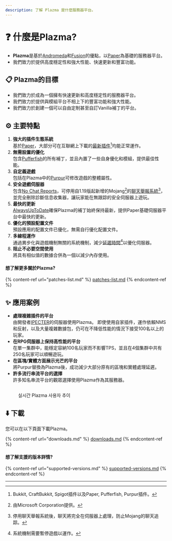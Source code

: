 ```yaml
---
description: 了解 Plazma 是什麼服務器平台。
---
```


# ❓ 什麼是Plazma?

- **Plazma**是基於[Andromeda](https://github.com/EarendelArchived/Andromeda)和[Fusion](https://github.com/RuinedTechnologyUnify/Fusion)的優點，以[Paper](https://github.com/PaperMC/Paper)為基礎的服務器平台。
- 我們致力於提供高度穩定性和強大性能、快速更新和豐富功能。

## 📋 Plazma的目標 <a href="#id-1" id="id-1"></a>

- 我們致力於成為一個擁有快速更新和高度穩定性的服務器平台。
- 我們致力於提供與模組平台不相上下的豐富功能和強大性能。
- 我們致力於創建一個可以自由定制甚至自訂Vanilla補丁的平台。

## ⚙️ 主要特點 <a href="#id-2" id="id-2"></a>

1. **強大的插件生態系統**\
   基於[Paper](https://github.com/PaperMC/Paper)，大部分可在互聯網上下載的[最新插件](#user-content-fn-1)[^1]均能正常運作。
2. **無需設置的優化**\
   包含[Pufferfish](https://github.com/pufferfish-gg/Pufferfish)的所有補丁，並且內置了一些自身優化和模組，提供最佳性能。
3. **自定義遊戲**\
   包括在Plazma中的[Purpur](https://github.com/PurpurMC/Purpur)可修改遊戲的整體屬性。
4. **安全遊戲伺服器**\
   包含[No Chat Reports](https://github.com/Aizistral-Studios/No-Chat-Reports)，可停用自1.19版起新增的Mojang[^2]的[聊天舉報系統](#user-content-fn-3)[^3]，並完全刪除診斷信息收集器，讓玩家能在無跟踪的安全伺服器上遊玩。
5. **最快的更新**\
   [AlwaysUpToDate](https://github.com/PlazmaMC/AlwaysUpToDate)確保Plazma的補丁始終保持最新，提供Paper基礎伺服器平台中最快的更新。
6. **優化的預設配置文件**\
   預設應用的配置文件已優化，無需自行優化配置文件。
7. **多線程運作**\
   通過異步化與遊戲機制無關的系統機制，減少[延遲時間](#user-content-fn-4)[^4]以優化伺服器。
8. **阻止不必要空間使用**\
   將具有相似值的數據合併為一個以減少內存使用。

#### 想了解更多關於Plazma? <a href="#etc-1" id="etc-1"></a>

{% content-ref url="patches-list.md" %}
[patches-list.md](patches-list.md)
{% endcontent-ref %}

## ✨ 應用案例 <a href="#id-3" id="id-3"></a>

- **處理複雜插件的平台**\
  由開發者[IPECTER](https://github.com/IPECTER)的伺服器使用Plazma。 即使使用自家插件，運作依賴NMS和反射，以及大量複雜數據包，仍可在不降低性能的情況下接受100名以上的玩家。
- **在RPG伺服器上保持高性能的平台**\
  在單一集群中，能穩定容納100名玩家而不影響TPS，並且在4個集群中共有250名玩家可以順暢遊玩。
- **在區塊/實體方面展示光芒的平台**\
  將Purpur替換為Plazma後，成功減少大部分原有的區塊和實體處理延遲。
- **許多流行串流平台的選擇**\
  許多知名串流平台的觀眾選擇使用Plazma作為其服務器。

<figure>
   <img src="https://badge.plazmamc.org/internal/bstats" alt="">
   
   <figcaption><p>실시간 Plazma 사용자 추이</p></figcaption>
</figure>

## ⬇️ 下載

您可以在以下頁面下載Plazma。

{% content-ref url="downloads.md" %}
[downloads.md](downloads.md)
{% endcontent-ref %}

#### 想了解支援的版本詳情?

{% content-ref url="supported-versions.md" %}
[supported-versions.md](supported-versions.md)
{% endcontent-ref %}

***

[^1]: Bukkit, CraftBukkit, Spigot插件以及Paper, Pufferfish, Purpur插件。

[^2]: 由Microsoft Corporation提供。

[^3]: 停用聊天舉報系統後，聊天將完全在伺服器上處理，防止Mojang的聊天追踪。

[^4]: 系統機制需要暫停遊戲以運作。
